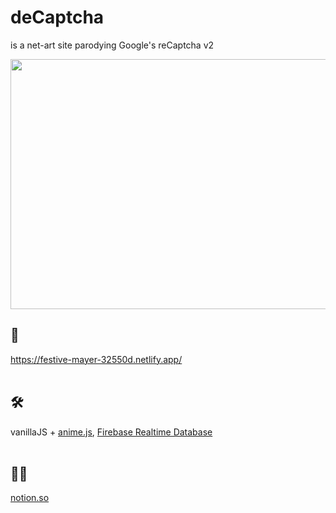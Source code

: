 # deCaptcha
is a net-art site parodying Google's reCaptcha v2

<img src="/demo/decaptchademo.gif" width="530" height="400"/>

## :link: <br>
https://festive-mayer-32550d.netlify.app/<br><br>

## :hammer_and_wrench: <br>
vanillaJS + [anime.js](https://animejs.com/), [Firebase Realtime Database](https://firebase.google.com/docs/database)<br><br>

## :open_file_folder::paperclip: <br>
[notion.so](https://www.notion.so/deCaptcha-wiki-d04019dc523d4c47907e4102ce561b23)

